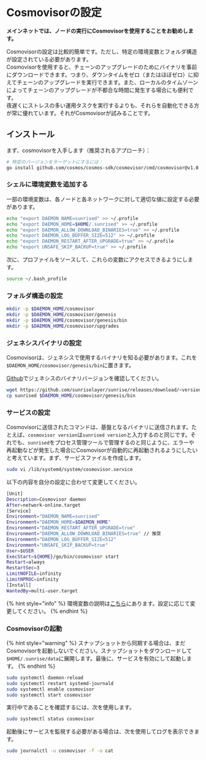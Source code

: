 # Cosmovisorの設定

**メインネットでは、ノードの実行にCosmovisorを使用することをお勧めします。**

Cosmovisorの設定は比較的簡単です。ただし、特定の環境変数とフォルダ構造が設定されている必要があります。\
Cosmovisorを使用すると、チェーンのアップグレードのためにバイナリを事前にダウンロードできます。つまり、ダウンタイムをゼロ（またはほぼゼロ）に抑えてチェーンのアップグレードを実行できます。また、ローカルのタイムゾーンによってチェーンのアップグレードが不都合な時間に発生する場合にも便利です。\
夜遅くにストレスの多い運用タスクを実行するよりも、それらを自動化できる方が常に優れています。それがCosmovisorが試みることです。

## インストール

まず、cosmovisorを入手します（推奨されるアプローチ）：

```Bash
# 特定のバージョンをターゲットにするには：
go install github.com/cosmos/cosmos-sdk/cosmovisor/cmd/cosmovisor@v1.0.0
```

### シェルに環境変数を追加する

一部の環境変数は、各ノードと各ネットワークに対して適切な値に設定する必要があります。

```Bash
echo "export DAEMON_NAME=sunrised" >> ~/.profile
echo "export DAEMON_HOME=$HOME/.sunrised" >> ~/.profile
echo "export DAEMON_ALLOW_DOWNLOAD_BINARIES=true" >> ~/.profile
echo "export DAEMON_LOG_BUFFER_SIZE=512" >> ~/.profile
echo "export DAEMON_RESTART_AFTER_UPGRADE=true" >> ~/.profile
echo "export UNSAFE_SKIP_BACKUP=true" >> ~/.profile
```

次に、プロファイルをソースして、これらの変数にアクセスできるようにします。

```Bash
source ~/.bash_profile
```

### フォルダ構造の設定

```Bash
mkdir -p $DAEMON_HOME/cosmovisor
mkdir -p $DAEMON_HOME/cosmovisor/genesis
mkdir -p $DAEMON_HOME/cosmovisor/genesis/bin
mkdir -p $DAEMON_HOME/cosmovisor/upgrades
```

### ジェネシスバイナリの設定

Cosmovisorは、ジェネシスで使用するバイナリを知る必要があります。これを`$DAEMON_HOME/cosmovisor/genesis/bin`に置きます。

[Github](https://github.com/sunriselayer/network)でジェネシスのバイナリバージョンを確認してください。

```Bash
wget https://github.com/sunriselayer/sunrise/releases/download/<version>/sunrised
cp sunrised $DAEMON_HOME/cosmovisor/genesis/bin
```

### サービスの設定

Cosmovisorに送信されたコマンドは、基盤となるバイナリに送信されます。たとえば、`cosmovisor version`は`sunrised version`と入力するのと同じです。それでも、`sunrised`をプロセス管理ツールで管理するのと同じように、エラーや再起動などが発生した場合にCosmovisorが自動的に再起動されるようにしたいと考えています。まず、サービスファイルを作成します。

```Bash
sudo vi /lib/systemd/system/cosmovisor.service
```

以下の内容を自分の設定に合わせて変更してください。

```Bash
[Unit]
Description=Cosmovisor daemon
After=network-online.target
[Service]
Environment="DAEMON_NAME=sunrised"
Environment="DAEMON_HOME=$DAEMON_HOME"
Environment="DAEMON_RESTART_AFTER_UPGRADE=true"
Environment="DAEMON_ALLOW_DOWNLOAD_BINARIES=true" // 推奨
Environment="DAEMON_LOG_BUFFER_SIZE=512"
Environment="UNSAFE_SKIP_BACKUP=true"
User=$USER
ExecStart=${HOME}/go/bin/cosmovisor start
Restart=always
RestartSec=3
LimitNOFILE=infinity
LimitNPROC=infinity
[Install]
WantedBy=multi-user.target
```

{% hint style="info" %}
環境変数の説明は[こちら](https://docs.cosmos.network/main/run-node/cosmovisor.html)にあります。設定に応じて変更してください。
{% endhint %}

### Cosmovisorの起動

{% hint style="warning" %}
スナップショットから同期する場合は、まだCosmovisorを起動しないでください。スナップショットをダウンロードして`$HOME/.sunrise/data`に展開します。最後に、サービスを有効にして起動します。
{% endhint %}

```Bash
sudo systemctl daemon-reload
sudo systemctl restart systemd-journald
sudo systemctl enable cosmovisor
sudo systemctl start cosmovisor
```

実行中であることを確認するには、次を使用します。

```Bash
sudo systemctl status cosmovisor
```

起動後にサービスを監視する必要がある場合は、次を使用してログを表示できます。

```Bash
sudo journalctl -u cosmovisor -f -o cat
```
